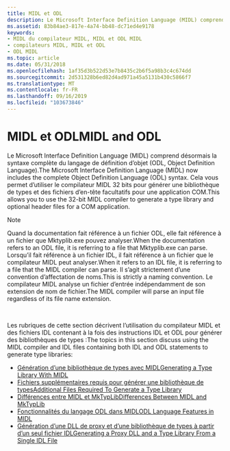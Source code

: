 ```yaml
---
title: MIDL et ODL
description: Le Microsoft Interface Definition Language (MIDL) comprend désormais la syntaxe complète du langage de définition d’objet (ODL, Object Definition Language). Cela vous permet d’utiliser le compilateur MIDL 32 bits pour générer une bibliothèque de types et des fichiers d’en-tête facultatifs pour une application COM.
ms.assetid: 83b84ae3-817e-4a74-bb48-dc71ed4e9178
keywords:
- MIDL du compilateur MIDL, MIDL et ODL MIDL
- compilateurs MIDL, MIDL et ODL
- ODL MIDL
ms.topic: article
ms.date: 05/31/2018
ms.openlocfilehash: 1af35d3b522d53e7b8435c2b6f5a98b3c4c674dd
ms.sourcegitcommit: 2d531328b6ed82d4ad971a45a5131b430c5866f7
ms.translationtype: MT
ms.contentlocale: fr-FR
ms.lasthandoff: 09/16/2019
ms.locfileid: "103673846"
---
```

# <a name="midl-and-odl"></a><span data-ttu-id="52d23-107">MIDL et ODL</span><span class="sxs-lookup"><span data-stu-id="52d23-107">MIDL and ODL</span></span>

<span data-ttu-id="52d23-108">Le Microsoft Interface Definition Language (MIDL) comprend désormais la syntaxe complète du langage de définition d’objet (ODL, Object Definition Language).</span><span class="sxs-lookup"><span data-stu-id="52d23-108">The Microsoft Interface Definition Language (MIDL) now includes the complete Object Definition Language (ODL) syntax.</span></span> <span data-ttu-id="52d23-109">Cela vous permet d’utiliser le compilateur MIDL 32 bits pour générer une bibliothèque de types et des fichiers d’en-tête facultatifs pour une application COM.</span><span class="sxs-lookup"><span data-stu-id="52d23-109">This allows you to use the 32-bit MIDL compiler to generate a type library and optional header files for a COM application.</span></span>

> [!Note]  
> <span data-ttu-id="52d23-110">Quand la documentation fait référence à un fichier ODL, elle fait référence à un fichier que Mktyplib.exe pouvez analyser.</span><span class="sxs-lookup"><span data-stu-id="52d23-110">When the documentation refers to an ODL file, it is referring to a file that Mktyplib.exe can parse.</span></span> <span data-ttu-id="52d23-111">Lorsqu’il fait référence à un fichier IDL, il fait référence à un fichier que le compilateur MIDL peut analyser.</span><span class="sxs-lookup"><span data-stu-id="52d23-111">When it refers to an IDL file, it is referring to a file that the MIDL compiler can parse.</span></span> <span data-ttu-id="52d23-112">Il s’agit strictement d’une convention d’affectation de noms.</span><span class="sxs-lookup"><span data-stu-id="52d23-112">This is strictly a naming convention.</span></span> <span data-ttu-id="52d23-113">Le compilateur MIDL analyse un fichier d’entrée indépendamment de son extension de nom de fichier.</span><span class="sxs-lookup"><span data-stu-id="52d23-113">The MIDL compiler will parse an input file regardless of its file name extension.</span></span>

 

<span data-ttu-id="52d23-114">Les rubriques de cette section décrivent l’utilisation du compilateur MIDL et des fichiers IDL contenant à la fois des instructions IDL et ODL pour générer des bibliothèques de types :</span><span class="sxs-lookup"><span data-stu-id="52d23-114">The topics in this section discuss using the MIDL compiler and IDL files containing both IDL and ODL statements to generate type libraries:</span></span>

-   [<span data-ttu-id="52d23-115">Génération d’une bibliothèque de types avec MIDL</span><span class="sxs-lookup"><span data-stu-id="52d23-115">Generating a Type Library With MIDL</span></span>](generating-a-type-library-with-midl-2.md)
-   [<span data-ttu-id="52d23-116">Fichiers supplémentaires requis pour générer une bibliothèque de types</span><span class="sxs-lookup"><span data-stu-id="52d23-116">Additional Files Required To Generate a Type Library</span></span>](additional-files-required-to-generate-a-type-library-2.md)
-   [<span data-ttu-id="52d23-117">Différences entre MIDL et MkTypLib</span><span class="sxs-lookup"><span data-stu-id="52d23-117">Differences Between MIDL and MkTypLib</span></span>](differences-between-midl-and-mktyplib.md)
-   [<span data-ttu-id="52d23-118">Fonctionnalités du langage ODL dans MIDL</span><span class="sxs-lookup"><span data-stu-id="52d23-118">ODL Language Features in MIDL</span></span>](odl-language-features-in-midl.md)
-   [<span data-ttu-id="52d23-119">Génération d’une DLL de proxy et d’une bibliothèque de types à partir d’un seul fichier IDL</span><span class="sxs-lookup"><span data-stu-id="52d23-119">Generating a Proxy DLL and a Type Library From a Single IDL File</span></span>](generating-a-proxy-dll-and-a-type-library-from-a-single-idl-file-2.md)

 

 




